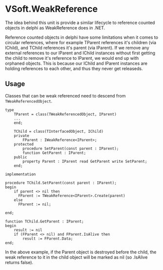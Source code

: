 # VSoft.WeakReference

The idea behind this unit is provide a similar lifecycle to reference counted objects
in delphi as WeakReference does in .NET.

Reference counted objects in delphi have some limitations when it comes to circular references,
where for example TParent references it's children (via IChild), and TChild references it's parent
(via IParent). If we remove any external references to our IParent and IChild instances without first
getting the child to remove it's reference to IParent, we would end up with orphaned objects. This
is because our IChild and IParent instances are holding references to each other, and thus they never
get releaseds.


## Usage

Classes that can be weak referenced need to descend from ``TWeakReferencedObject``. 



````
type
    TParent = class(TWeakReferencedObject, IParent)
    ...
    end;

    TChild = class(TInterfacedObject, IChild)
    private
        FParent : IWeakReference<IParent>;
    protected
        procedure SetParent(const parent : IParent);
        function GetParent : IParent;
    public
        property Parent : IParent read GetParent write SetParent;
    end;

implementation

procedure TChild.SetParent(const parent : IParent);
begin
    if parent <> nil then
      FParent := TWeakReference<IParent>.Create(parent)
    else
      FParent := nil;

end;

function TChild.GetParent : IParent;
begin
    result := nil
    if (FParent <> nil) and FParent.IsAlive then
        result := FParent.Data;
end;
````

In the above example, if the Parent object is destroyed before the child, the weak reference to it in the child object will be marked as nil (so .IsAlive returns false). 
